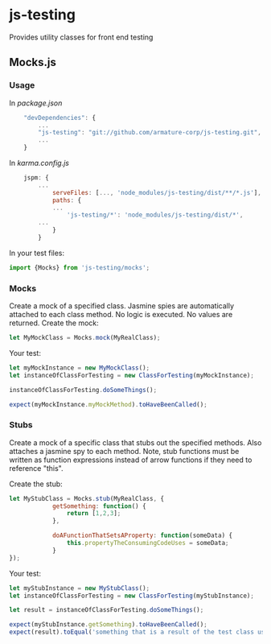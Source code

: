 # js-testing
Provides utility classes for front end testing

## Mocks.js

### Usage
In *package.json*
``` javascript
	"devDependencies": {
		...
		"js-testing": "git://github.com/armature-corp/js-testing.git",
		...
	}
```

In *karma.config.js*
``` javascript
	jspm: {
	    ...
            serveFiles: [..., 'node_modules/js-testing/dist/**/*.js'],
            paths: {
	        ...
                'js-testing/*': 'node_modules/js-testing/dist/*',
		...
            }
        }
```

In your test files:
``` javascript
import {Mocks} from 'js-testing/mocks';
```

### Mocks
Create a mock of a specified class.  Jasmine spies are automatically attached to each class method. No logic is executed. No values are returned.
Create the mock:
``` javascript
let MyMockClass = Mocks.mock(MyRealClass);
```

Your test:
``` javascript
let myMockInstance = new MyMockClass();
let instanceOfClassForTesting = new ClassForTesting(myMockInstance);

instanceOfClassForTesting.doSomeThings();

expect(myMockInstance.myMockMethod).toHaveBeenCalled();
```


### Stubs
Create a mock of a specific class that stubs out the specified methods.  Also attaches a jasmine spy to each method.
Note, stub functions must be written as function expressions instead of arrow functions if they need to reference "this".

Create the stub:
``` javascript
let MyStubClass = Mocks.stub(MyRealClass, {
			getSomething: function() {
				return [1,2,3];
			},

			doAFunctionThatSetsAProperty: function(someData) {
				this.propertyTheConsumingCodeUses = someData;
			}
});
```

Your test:
``` javascript
let myStubInstance = new MyStubClass();
let instanceOfClassForTesting = new ClassForTesting(myStubInstance);

let result = instanceOfClassForTesting.doSomeThings();

expect(myStubInstance.getSomething).toHaveBeenCalled();
expect(result).toEqual('something that is a result of the test class using the stubbed methods');
```
